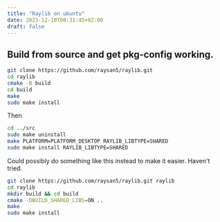 ```yaml
---
title: "Raylib on ubuntu"
date: 2023-12-10T08:31:45+02:00
draft: false
---
```


## Build from source and get pkg-config working.

```bash
git clone https://github.com/raysan5/raylib.git
cd raylib
cmake -B build
cd build
make
sudo make install
```

Then

```bash
cd ../src
sudo make uninstall
make PLATFORM=PLATFORM_DESKTOP RAYLIB_LIBTYPE=SHARED
sudo make install RAYLIB_LIBTYPE=SHARED
```



Could possibly do something like this instead to make it easier. Haven't tried.
```bash
git clone https://github.com/raysan5/raylib.git raylib
cd raylib
mkdir build && cd build
cmake -DBUILD_SHARED_LIBS=ON ..
make
sudo make install
```
